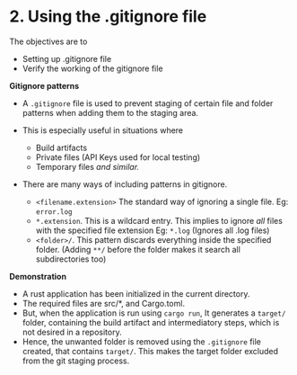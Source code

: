 # 2. Using the .gitignore file

The objectives are to

- Setting up .gitignore file
- Verify the working of the gitignore file

**Gitignore patterns**

- A `.gitignore` file is used to prevent staging of certain file and folder patterns when adding them to the staging area.
- This is especially useful in situations where 
    - Build artifacts 
    - Private files (API Keys used for local testing)
    - Temporary files   *and similar.*

- There are many ways of including patterns in gitignore.
    - `<filename.extension>` The standard way of ignoring a single file. Eg: `error.log`
    - `*.extension`. This is a wildcard entry. This implies to ignore *all* files with the specified file extension Eg: `*.log` (Ignores all .log files)
    - `<folder>/`. This pattern discards everything inside the specified folder. (Adding `**/` before the folder makes it search all subdirectories too)

**Demonstration**

- A rust application has been initialized in the current directory.
- The required files are src/*, and Cargo.toml.
- But, when the application is run using `cargo run`, It generates a `target/` folder, containing the build artifact and intermediatory steps, which is not desired in a repository.
- Hence, the unwanted folder is removed using the `.gitignore` file created, that contains `target/`. This makes the target folder excluded from the git staging process.


